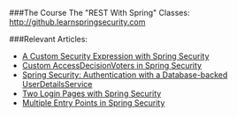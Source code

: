 ###The Course
The "REST With Spring" Classes: http://github.learnspringsecurity.com

###Relevant Articles:
- [A Custom Security Expression with Spring Security](http://www.nklkarthi.com/spring-security-create-new-custom-security-expression)
- [Custom AccessDecisionVoters in Spring Security](http://www.nklkarthi.com/spring-security-custom-voter)
- [Spring Security: Authentication with a Database-backed UserDetailsService](http://www.nklkarthi.com/spring-security-authentication-with-a-database)
- [Two Login Pages with Spring Security](http://www.nklkarthi.com/spring-security-two-login-pages)
- [Multiple Entry Points in Spring Security](http://www.nklkarthi.com/spring-security-multiple-entry-points)
